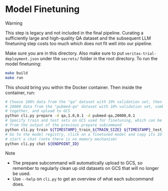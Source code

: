# Model Finetuning

> [!WARNING]
> This step is legacy and not included in the final pipeline. Curating a sufficiently large and high-quality QA dataset and the subsequent LLM finetuning step costs too much which does not fit well into our pipeline.

Make sure you are in this directory. Also make sure to put `veritas-trial-deployment.json` under the `secrets/` folder in the root directory. To run the model finetuning:

```bash
make build
make run
```

This should bring you within the Docker container. Then inside the container, run:

```bash
# Choose 100% data from the "qa" dataset with 10% validation set, then choose
# 20000 data from the "pubmed-qa" dataset with 10% validation set, combine them
# together, and upload to GCS
python cli.py prepare -d qa,1.0,0.1 -d pubmed-qa,20000,0.1
# Specify train and test sets on GCS used for finetuning, which can be copied
# from the output of the previous prepare subcommand
python cli.py train ${TIMESTAMP}_train_${TRAIN_SIZE} ${TIMESTAMP}_test_${TEST_SIZE}
# Go to the model registry, click on a finetuned model and copy its ID below to
# start a chat (note there is no memory mechanism)
python cli.py chat ${ENDPOINT_ID}
```

> [!NOTE]
> - The prepare subcommand will automatically upload to GCS, so remember to regularly clean up old datasets on GCS that will no longer be used.
> - Use `--help` on `cli.py` to get an overview of what each subcommand does.
